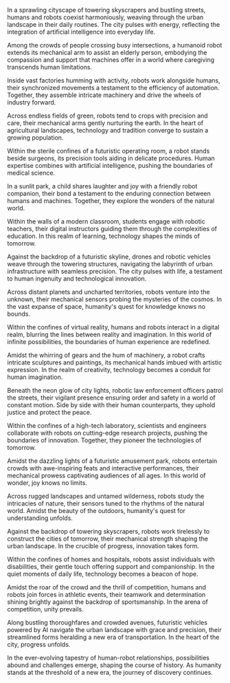 In a sprawling cityscape of towering skyscrapers and bustling streets, humans and robots coexist harmoniously, weaving through the urban landscape in their daily routines. The city pulses with energy, reflecting the integration of artificial intelligence into everyday life.

Among the crowds of people crossing busy intersections, a humanoid robot extends its mechanical arm to assist an elderly person, embodying the compassion and support that machines offer in a world where caregiving transcends human limitations.

Inside vast factories humming with activity, robots work alongside humans, their synchronized movements a testament to the efficiency of automation. Together, they assemble intricate machinery and drive the wheels of industry forward.

Across endless fields of green, robots tend to crops with precision and care, their mechanical arms gently nurturing the earth. In the heart of agricultural landscapes, technology and tradition converge to sustain a growing population.

Within the sterile confines of a futuristic operating room, a robot stands beside surgeons, its precision tools aiding in delicate procedures. Human expertise combines with artificial intelligence, pushing the boundaries of medical science.

In a sunlit park, a child shares laughter and joy with a friendly robot companion, their bond a testament to the enduring connection between humans and machines. Together, they explore the wonders of the natural world.

Within the walls of a modern classroom, students engage with robotic teachers, their digital instructors guiding them through the complexities of education. In this realm of learning, technology shapes the minds of tomorrow.

Against the backdrop of a futuristic skyline, drones and robotic vehicles weave through the towering structures, navigating the labyrinth of urban infrastructure with seamless precision. The city pulses with life, a testament to human ingenuity and technological innovation.

Across distant planets and uncharted territories, robots venture into the unknown, their mechanical sensors probing the mysteries of the cosmos. In the vast expanse of space, humanity's quest for knowledge knows no bounds.

Within the confines of virtual reality, humans and robots interact in a digital realm, blurring the lines between reality and imagination. In this world of infinite possibilities, the boundaries of human experience are redefined.

Amidst the whirring of gears and the hum of machinery, a robot crafts intricate sculptures and paintings, its mechanical hands imbued with artistic expression. In the realm of creativity, technology becomes a conduit for human imagination.

Beneath the neon glow of city lights, robotic law enforcement officers patrol the streets, their vigilant presence ensuring order and safety in a world of constant motion. Side by side with their human counterparts, they uphold justice and protect the peace.

Within the confines of a high-tech laboratory, scientists and engineers collaborate with robots on cutting-edge research projects, pushing the boundaries of innovation. Together, they pioneer the technologies of tomorrow.

Amidst the dazzling lights of a futuristic amusement park, robots entertain crowds with awe-inspiring feats and interactive performances, their mechanical prowess captivating audiences of all ages. In this world of wonder, joy knows no limits.

Across rugged landscapes and untamed wilderness, robots study the intricacies of nature, their sensors tuned to the rhythms of the natural world. Amidst the beauty of the outdoors, humanity's quest for understanding unfolds.

Against the backdrop of towering skyscrapers, robots work tirelessly to construct the cities of tomorrow, their mechanical strength shaping the urban landscape. In the crucible of progress, innovation takes form.

Within the confines of homes and hospitals, robots assist individuals with disabilities, their gentle touch offering support and companionship. In the quiet moments of daily life, technology becomes a beacon of hope.

Amidst the roar of the crowd and the thrill of competition, humans and robots join forces in athletic events, their teamwork and determination shining brightly against the backdrop of sportsmanship. In the arena of competition, unity prevails.

Along bustling thoroughfares and crowded avenues, futuristic vehicles powered by AI navigate the urban landscape with grace and precision, their streamlined forms heralding a new era of transportation. In the heart of the city, progress unfolds.

In the ever-evolving tapestry of human-robot relationships, possibilities abound and challenges emerge, shaping the course of history. As humanity stands at the threshold of a new era, the journey of discovery continues.